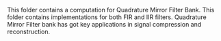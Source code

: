 This folder contains a computation for Quadrature Mirror Filter Bank. This folder contains implementations for both FIR and IIR filters. Quadrature Mirror Filter bank has got key applications in signal compression and reconstruction.
